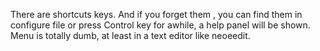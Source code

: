 There are shortcuts keys.
And if you forget them , you can find them in configure file or press Control key for awhile, a help panel will be shown.
Menu is totally dumb, at least in a text editor like neoeedit.